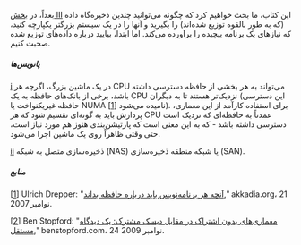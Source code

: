 بعداً، در [بخش III](part03.html#part_systems) این کتاب، ما بحث خواهیم کرد که چگونه می‌توانید چندین ذخیره‌گاه داده (که به طور بالقوه توزیع شده‌اند) را بگیرید و آنها را در یک سیستم بزرگتر یکپارچه کنید، که نیازهای یک برنامه پیچیده را برآورده می‌کند. اما ابتدا، بیایید درباره داده‌های توزیع شده صحبت کنیم.

##### پانویس‌ها

[i](part02.html#idm140605776523264-marker) در یک ماشین بزرگ، اگرچه هر CPU می‌تواند به هر بخشی از حافظه دسترسی داشته باشد، برخی از بانک‌های حافظه به یک CPU نزدیک‌تر هستند تا به دیگران (این دسترسی حافظه غیریکنواخت یا NUMA نامیده می‌شود [[1](part02.html#Drepper2007wb_pt2)]). برای استفاده کارآمد از این معماری، پردازش باید به گونه‌ای تقسیم شود که هر CPU عمدتاً به حافظه‌ای که نزدیک است دسترسی داشته باشد - که به این معنی است که پارتیشن‌بندی هنوز هم مورد نیاز است، حتی وقتی ظاهراً روی یک ماشین اجرا می‌شود.

[ii](part02.html#idm140605776515616-marker) ذخیره‌سازی متصل به شبکه (NAS) یا شبکه منطقه ذخیره‌سازی (SAN).

##### منابع

[[1](part02.html#Drepper2007wb_pt2-marker)] Ulrich Drepper:
"[آنچه هر برنامه‌نویس باید درباره حافظه بداند](http://www.akkadia.org/drepper/cpumemory.pdf),"
akkadia.org، 21 نوامبر 2007.

[[2](part02.html#Stopford2009wv-marker)] Ben Stopford:
"[معماری‌های
بدون اشتراک در مقابل دیسک مشترک: یک دیدگاه مستقل](http://www.benstopford.com/2009/11/24/understanding-the-shared-nothing-architecture/)," benstopford.com، 24 نوامبر
2009.